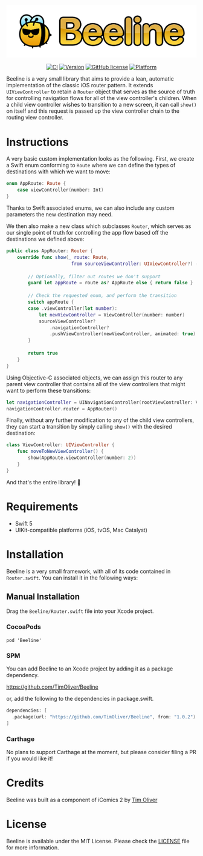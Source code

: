<img src="title.png" alt="Beeline" />

<span align="center">

[![CI](https://github.com/TimOliver/Beeline/workflows/CI/badge.svg)](https://github.com/TimOliver/Beeline/actions?query=workflow%3ACI)
[![Version](https://img.shields.io/cocoapods/v/Beeline.svg?style=flat)](http://cocoadocs.org/docsets/Beeline)
[![GitHub license](https://img.shields.io/badge/license-MIT-blue.svg)](https://raw.githubusercontent.com/TimOliver/Beeline/main/LICENSE)
[![Platform](https://img.shields.io/cocoapods/p/Beeline.svg?style=flat)](http://cocoadocs.org/docsets/Beeline)
    
</span>

Beeline is a very small library that aims to provide a lean, automatic implementation of the classic iOS router pattern. It extends `UIViewController` to retain a `Router` object that serves as the source of truth for controlling navigation flows for all of the view controller's children. When a child view controller wishes to transition to a new screen, it can call `show()` on itself and this request is passed up the view controller chain to the routing view controller.

# Instructions

A very basic custom implementation looks as the following. First, we create a Swift enum conforming to `Route` where we can define the types of destinations with which we want to move:

```swift
enum AppRoute: Route {
    case viewController(number: Int)
}
```
Thanks to Swift associated enums, we can also include any custom parameters the new destination may need.

We then also make a new class which subclasses `Router`, which serves as our single point of truth for controlling the app flow based off the destinations we defined above:

```swift
public class AppRouter: Router {
    override func show(_ route: Route,
                        from sourceViewController: UIViewController?) -> Bool {

        // Optionally, filter out routes we don't support
        guard let appRoute = route as? AppRoute else { return false }

        // Check the requested enum, and perform the transition
        switch appRoute {
        case .viewController(let number):
            let newViewController = ViewController(number: number)
            sourceViewController?
                .navigationController?
                .pushViewController(newViewController, animated: true)
        }

        return true
    }
}

```

Using Objective-C associated objects, we can assign this router to any parent view controller that contains all of the view controllers that might want to perform these transitions:

```swift
let navigationController = UINavigationController(rootViewController: ViewController())
navigationController.router = AppRouter()
```

Finally, without any further modification to any of the child view controllers, they can start a transition by simply calling `show()` with the desired destination:

```swift
class ViewController: UIViewController {
    func moveToNewViewController() {
        show(AppRoute.viewController(number: 2))
    } 
} 
```

And that's the entire library! 🎉

# Requirements
* Swift 5
* UIKit-compatible platforms (iOS, tvOS, Mac Catalyst)

# Installation

Beeline is a very small framework, with all of its code contained in `Router.swift`. You can install it in the following ways:

## Manual Installation

Drag the `Beeline/Router.swift` file into your Xcode project.

### CocoaPods

```
pod 'Beeline'
```

### SPM

You can add Beeline to an Xcode project by adding it as a package dependency.

https://github.com/TimOliver/Beeline

or, add the following to the dependencies in package.swift.

```swift
dependencies: [
  .package(url: "https://github.com/TimOliver/Beeline", from: "1.0.2")
]
```

### Carthage

No plans to support Carthage at the moment, but please consider filing a PR if you would like it!

# Credits

Beeline was built as a component of iComics 2 by [Tim Oliver](https://twitter.com/TimOliverAU)

# License

Beeline is available under the MIT License. Please check the [LICENSE](LICENSE) file for more information.
